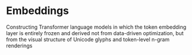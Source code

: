 # Embeddings
Constructing Transformer language models in which the token embedding layer is entirely frozen and derived not from data-driven optimization, but from the visual structure of Unicode glyphs and token-level n-gram renderings
